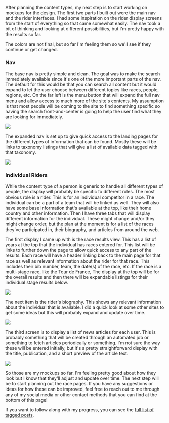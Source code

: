 
After planning the content types, my next step is to start working on mockups for the design. The first two parts I built out were the main nav and the rider interfaces. I had some inspiration on the rider display screens from the start of everything so that came somewhat easily. The nav took a bit of thinking and looking at different possibilities, but I'm pretty happy with the results so far.

The colors are not final, but so far I'm feeling them so we'll see if they continue or get changed.

### Nav

The base nav is pretty simple and clean. The goal was to make the search immediately available since it's one of the more important parts of the nav. The default for this would be that you can search all content but it would expand to let the user choose between different topics like races, people, regions, etc. On the far left is the menu button that will expand the full nav menu and allow access to much more of the site's contents. My assumption is that most people will be coming to the site to find something specific so having the search front-and-center is going to help the user find what they are looking for immediately.

![](/assets/images/cyclingstats-nav.png)

The expanded nav is set up to give quick access to the landing pages for the different types of information that can be found. Mostly these will be links to taxonomy listings that will give a list of available data tagged with that taxonomy.

![](/assets/images/cyclingstats-nav-expanded.png)

### Individual Riders

While the content type of a person is generic to handle all different types of people, the display will probably be specific to different roles. The most obvious role is a rider. This is for an individual competitor in a race. The individual can be a part of a team that will be linked as well. They will also have some base information that's available at the top, like their home country and other information. Then I have three tabs that will display different information for the individual. These might change and/or they might change order, but the plan at the moment is for a list of the races they've participated in, their biography, and articles from around the web.

The first display I came up with is the race results view. This has a list of years at the top that the individual has races entered for. This list will be links to further down the page to allow quick access to any part of the results. Each race will have a header linking back to the main page for that race as well as relevant information about the rider for that race. This includes their bib number, team, the date(s) of the race, etc. If the race is a multi-stage race, like the Tour de France, The display at the top will be for the overall results and then there will be expandable listings for their individual stage results below.

![](/assets/images/cyclingstats-rider-race-results.png)

The next item is the rider's biography. This shows any relevant information about the individual that is available. I did a quick look at some other sites to get some ideas but this will probably expand and update over time.

![](/assets/images/cyclingstats-rider-bio.png)

The third screen is to display a list of news articles for each user. This is probably something that will be created through an automated job or something to fetch articles periodically or something. I'm not sure the way these will be entered initially, but it's a pretty straightforward display with the title, publication, and a short preview of the article text.

![](/assets/images/cyclingstats-rider-news.png)

So those are my mockups so far. I'm feeling pretty good about how they look but I know that they'll adjust and update over time. The next step will be to start planning out the race pages.
If you have any suggestions or ideas for how these can be improved, feel free to reach out to me through any of my social media or other contact methods that you can find at the bottom of this page!

If you want to follow along with my progress, you can see the [full list of tagged posts](/tags/cycling-stats/).
